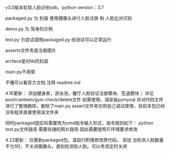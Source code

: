 v3.0版本虹软人脸识别sdk，python version：3.7

packaged.py 为 封装 使用摄像头进行人脸注册 和 人脸比对识别

demo.py 为 简单的示例

test.py 为尝试调用packaged.py    经测试可以正常运行

asserts文件夹是注册图片

arcface是对lib的封装

main.py不用管

不懂可以看官方文档 注释 readme.md



4.16更新：
添加健身房，游泳池，餐厅人脸验证注册模块、签退模块；
详见pool/canteen/gym check/delete文件
如需使用，请安装pymysql
并对代码文件进行了整理删除，删除了main.py
assert文件夹仅供自己调试使用，目前本包已经没有程序直接使用该文件夹

同时packaged因实际需要改为cmd指令输入形式，指令规则如下：
python test.py文件路径 需要存储的照片路径
因此需要按照斤环境要求修改

4.22更新：
仅更新packaged包，请自行酌情修改原代码。
添加 当检测人脸数量不为1时，不关闭摄像头，直到检测到人脸。可以考虑定时关闭
